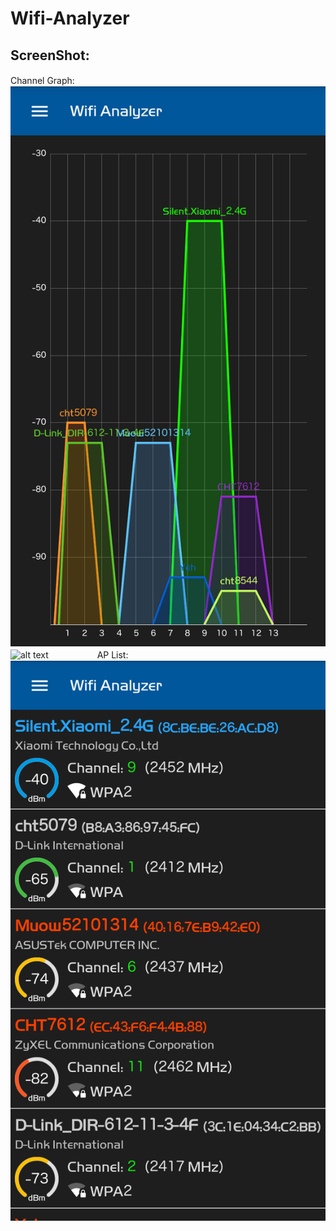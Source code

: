 Wifi-Analyzer
===========

## ScreenShot:

Channel Graph:　　　
![alt text](https://raw.githubusercontent.com/hearsilent/Wifi-Analyzer/master/ScreenShot/ChannelGraph.png "Simple Mode")
![alt text](https://raw.githubusercontent.com/hearsilent/Wifi-Analyzer/master/ScreenShot/ChannelGraph-Highlight_mode "Highlight Mode")
　　　　　
AP List:　　　　
![alt text](https://raw.githubusercontent.com/hearsilent/Wifi-Analyzer/master/ScreenShot/AP_List.png "AP List")
